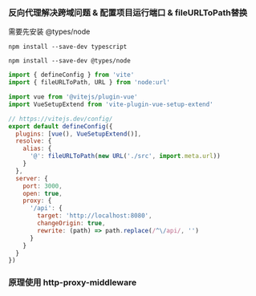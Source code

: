 ### 反向代理解决跨域问题 & 配置项目运行端口 & fileURLToPath替换

需要先安装 @types/node

```shell
npm install --save-dev typescript

npm install --save-dev @types/node
```



```js
import { defineConfig } from 'vite'
import { fileURLToPath, URL } from 'node:url'

import vue from '@vitejs/plugin-vue'
import VueSetupExtend from 'vite-plugin-vue-setup-extend'

// https://vitejs.dev/config/
export default defineConfig({
  plugins: [vue(), VueSetupExtend()],
  resolve: {
    alias: {
      '@': fileURLToPath(new URL('./src', import.meta.url))
    }
  },
  server: {
    port: 3000,
    open: true,
    proxy: {
      '/api': {
        target: 'http://localhost:8080',
        changeOrigin: true,
        rewrite: (path) => path.replace(/^\/api/, '')
      }
    }
  }
})


```



### 原理使用 http-proxy-middleware 





